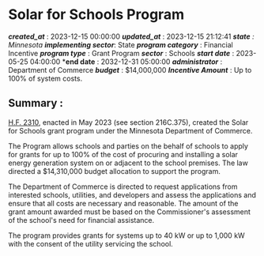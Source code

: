 # Solar for Schools Program 
 ***created_at*** : 2023-12-15 00:00:00 
 ***updated_at*** : 2023-12-15 21:12:41 
 ***state** : Minnesota 
 **implementing sector***: State 
 ***program category*** : Financial Incentive 
 ***program type*** : Grant Program 
 ***sector*** : Schools 
 ***start date*** : 2023-05-25 04:00:00 
 ***end date** : 2032-12-31 05:00:00 
 ***administrator*** : Department of Commerce 
 ***budget*** : $14,000,000 
 ***Incentive Amount*** : Up to 100% of system costs.

 
 ## Summary : 
 [H.F.
2310](https://www.revisor.mn.gov/bills/text.php?number=HF2310&type=bill&version=4&session=ls93&session_year=2023&session_number=0),
enacted in May 2023 (see section 216C.375), created the Solar for Schools
grant program under the Minnesota Department of Commerce.  

The Program allows schools and parties on the behalf of schools to apply for
grants for up to 100% of the cost of procuring and installing a solar energy
generation system on or adjacent to the school premises. The law directed a
$14,310,000 budget allocation to support the program.

The Department of Commerce is directed to request applications from interested
schools, utilities, and developers and assess the applications and ensure that
all costs are necessary and reasonable. The amount of the grant amount awarded
must be based on the Commissioner's assessment of the school's need for
financial assistance.  

The program provides grants for systems up to 40 kW or up to 1,000 kW with the
consent of the utility servicing the school.  

 
 